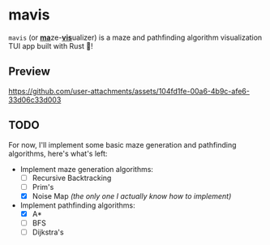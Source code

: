 # mavis

`mavis` (or <ins>**ma**</ins>ze-<ins>**vis**</ins>ualizer) is a maze and pathfinding algorithm visualization TUI app built with Rust 🦀!

## Preview

https://github.com/user-attachments/assets/104fd1fe-00a6-4b9c-afe6-33d06c33d003

## TODO
For now, I'll implement some basic maze generation and pathfinding algorithms, here's what's left:
- Implement maze generation algorithms:
    - [ ] Recursive Backtracking
    - [ ] Prim's
    - [X] Noise Map *(the only one I actually know how to implement)*<br/>
- Implement pathfinding algorithms:
    - [X] A*
    - [ ] BFS
    - [ ] Dijkstra's
